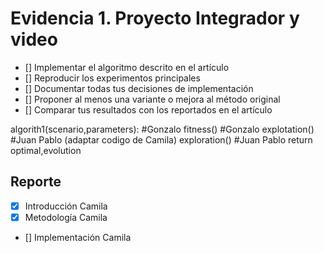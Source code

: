 # Evidencia 1. Proyecto Integrador y video

- [] Implementar el algoritmo descrito en el artículo
- [] Reproducir los experimentos principales
- [] Documentar todas tus decisiones de implementación
- [] Proponer al menos una variante o mejora al método original
- [] Comparar tus resultados con los reportados en el artículo

algorith1(scenario,parameters): #Gonzalo
fitness() #Gonzalo
explotation() #Juan Pablo (adaptar codigo de Camila)
exploration() #Juan Pablo
return optimal,evolution

## Reporte
- [X] Introducción Camila
- [X] Metodología Camila
- [] Implementación Camila


